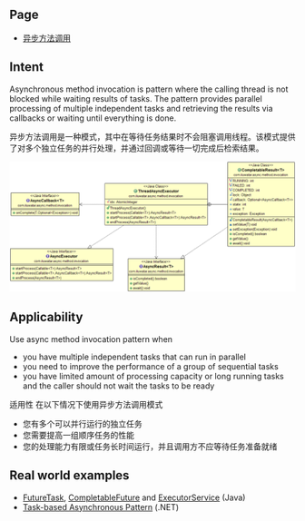 ## Page

* [异步方法调用](https://java-design-patterns.com/patterns/async-method-invocation/)

## Intent
Asynchronous method invocation is pattern where the calling thread
is not blocked while waiting results of tasks. The pattern provides parallel
processing of multiple independent tasks and retrieving the results via
callbacks or waiting until everything is done. 

异步方法调用是一种模式，其中在等待任务结果时不会阻塞调用线程。该模式提供了对多个独立任务的并行处理，并通过回调或等待一切完成后检索结果。

![alt text](./etc/async-method-invocation.png "Async Method Invocation")

## Applicability
Use async method invocation pattern when

* you have multiple independent tasks that can run in parallel
* you need to improve the performance of a group of sequential tasks
* you have limited amount of processing capacity or long running tasks and the
  caller should not wait the tasks to be ready

适用性
在以下情况下使用异步方法调用模式

* 您有多个可以并行运行的独立任务
* 您需要提高一组顺序任务的性能
* 您的处理能力有限或任务长时间运行，并且调用方不应等待任务准备就绪

## Real world examples

* [FutureTask](http://docs.oracle.com/javase/8/docs/api/java/util/concurrent/FutureTask.html), [CompletableFuture](https://docs.oracle.com/javase/8/docs/api/java/util/concurrent/CompletableFuture.html) and [ExecutorService](http://docs.oracle.com/javase/8/docs/api/java/util/concurrent/ExecutorService.html) (Java)
* [Task-based Asynchronous Pattern](https://msdn.microsoft.com/en-us/library/hh873175.aspx) (.NET)
